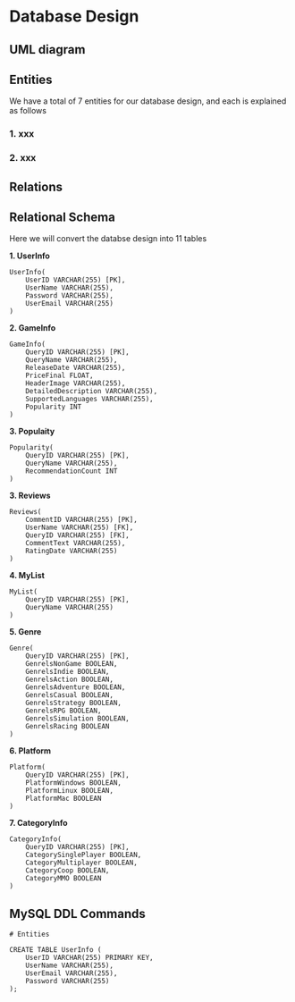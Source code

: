 # Database Design

## UML diagram

## Entities
We have a total of 7 entities for our database design, and each is explained as follows
### 1. xxx
### 2. xxx

## Relations

## Relational Schema
Here we will convert the databse design into 11 tables

**1. UserInfo**
```mysql
UserInfo(
    UserID VARCHAR(255) [PK],
    UserName VARCHAR(255),
    Password VARCHAR(255),
    UserEmail VARCHAR(255)
)
```

**2. GameInfo**
```mysql
GameInfo(
    QueryID VARCHAR(255) [PK],
    QueryName VARCHAR(255),
    ReleaseDate VARCHAR(255),
    PriceFinal FLOAT,
    HeaderImage VARCHAR(255),
    DetailedDescription VARCHAR(255),
    SupportedLanguages VARCHAR(255),
    Popularity INT
)
```

**3. Populaity**
```mysql
Popularity(
    QueryID VARCHAR(255) [PK],
    QueryName VARCHAR(255),
    RecommendationCount INT
)
```

**3. Reviews**
```mysql
Reviews(
    CommentID VARCHAR(255) [PK],
    UserName VARCHAR(255) [FK],
    QueryID VARCHAR(255) [FK],
    CommentText VARCHAR(255),
    RatingDate VARCHAR(255)
)
```

**4. MyList**
```mysql
MyList(
    QueryID VARCHAR(255) [PK],
    QueryName VARCHAR(255)
)
```

**5. Genre**
```mysql
Genre(
    QueryID VARCHAR(255) [PK],
    GenrelsNonGame BOOLEAN,
    GenrelsIndie BOOLEAN,
    GenrelsAction BOOLEAN,
    GenrelsAdventure BOOLEAN,
    GenrelsCasual BOOLEAN,
    GenrelsStrategy BOOLEAN,
    GenrelsRPG BOOLEAN,
    GenrelsSimulation BOOLEAN,
    GenrelsRacing BOOLEAN
)
```

**6. Platform**
```mysql
Platform(
    QueryID VARCHAR(255) [PK],
    PlatformWindows BOOLEAN,
    PlatformLinux BOOLEAN,
    PlatformMac BOOLEAN
)
```
**7. CategoryInfo**
```mysql
CategoryInfo(
    QueryID VARCHAR(255) [PK],
    CategorySinglePlayer BOOLEAN,
    CategoryMultiplayer BOOLEAN, 
    CategoryCoop BOOLEAN,
    CategoryMMO BOOLEAN
)
```

## MySQL DDL Commands

```mysql
# Entities

CREATE TABLE UserInfo (
    UserID VARCHAR(255) PRIMARY KEY,
    UserName VARCHAR(255),
    UserEmail VARCHAR(255),
    Password VARCHAR(255)
);



